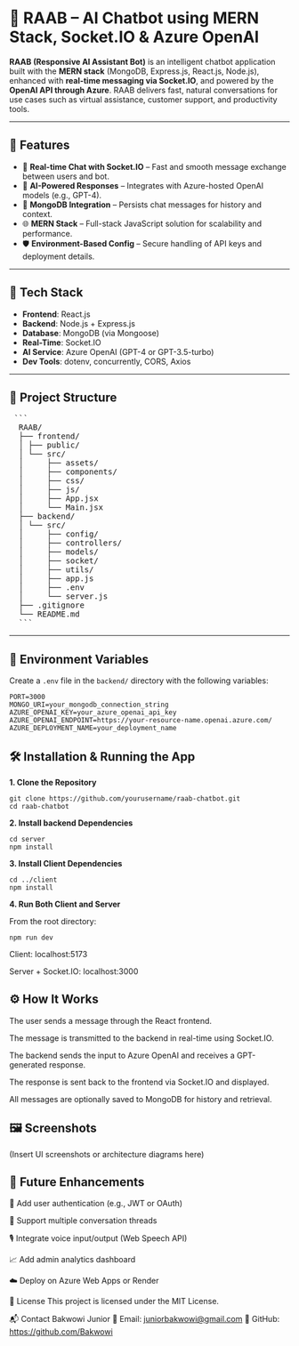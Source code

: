 # 🤖 RAAB – AI Chatbot using MERN Stack, Socket.IO & Azure OpenAI

**RAAB (Responsive AI Assistant Bot)** is an intelligent chatbot application built with the **MERN stack** (MongoDB, Express.js, React.js, Node.js), enhanced with **real-time messaging via Socket.IO**, and powered by the **OpenAI API through Azure**. RAAB delivers fast, natural conversations for use cases such as virtual assistance, customer support, and productivity tools.

---

## 🚀 Features

- 💬 **Real-time Chat with Socket.IO** – Fast and smooth message exchange between users and bot.
- 🧠 **AI-Powered Responses** – Integrates with Azure-hosted OpenAI models (e.g., GPT-4).
- 💾 **MongoDB Integration** – Persists chat messages for history and context.
- 🌐 **MERN Stack** – Full-stack JavaScript solution for scalability and performance.
- 🛡️ **Environment-Based Config** – Secure handling of API keys and deployment details.

---

## 🧱 Tech Stack

- **Frontend**: React.js  
- **Backend**: Node.js + Express.js  
- **Database**: MongoDB (via Mongoose)  
- **Real-Time**: Socket.IO  
- **AI Service**: Azure OpenAI (GPT-4 or GPT-3.5-turbo)  
- **Dev Tools**: dotenv, concurrently, CORS, Axios

---

## 📁 Project Structure

<pre> ``` 
  RAAB/ 
  ├── frontend/ 
  │ ├── public/ 
  │ └── src/ 
  │     ├── assets/ 
  │     ├── components/ 
  │     ├── css/ 
  │     ├── js/ 
  │     ├── App.jsx
  │     └── Main.jsx
  ├── backend/ 
  │ └── src/ 
  │     ├── config/ 
  │     ├── controllers/ 
  │     ├── models/ 
  │     ├── socket/ 
  │     ├── utils/ 
  │     ├── app.js
  │     ├── .env 
  │     └── server.js
  ├── .gitignore
  └── README.md
  ``` </pre>


---

## 🔧 Environment Variables

Create a `.env` file in the `backend/` directory with the following variables:

```env
PORT=3000
MONGO_URI=your_mongodb_connection_string
AZURE_OPENAI_KEY=your_azure_openai_api_key
AZURE_OPENAI_ENDPOINT=https://your-resource-name.openai.azure.com/
AZURE_DEPLOYMENT_NAME=your_deployment_name
```

## 🛠️ Installation & Running the App
**1. Clone the Repository**

```
git clone https://github.com/yourusername/raab-chatbot.git
cd raab-chatbot
```

**2. Install backend Dependencies**

```
cd server
npm install
```

**3. Install Client Dependencies**

```
cd ../client
npm install
```

**4. Run Both Client and Server**

From the root directory:

```
npm run dev
```

Client: localhost:5173

Server + Socket.IO: localhost:3000

## ⚙️ How It Works
The user sends a message through the React frontend.

The message is transmitted to the backend in real-time using Socket.IO.

The backend sends the input to Azure OpenAI and receives a GPT-generated response.

The response is sent back to the frontend via Socket.IO and displayed.

All messages are optionally saved to MongoDB for history and retrieval.

## 🖼️ Screenshots
(Insert UI screenshots or architecture diagrams here)

## 📌 Future Enhancements
🛂 Add user authentication (e.g., JWT or OAuth)

💬 Support multiple conversation threads

🎙️ Integrate voice input/output (Web Speech API)

📈 Add admin analytics dashboard

☁️ Deploy on Azure Web Apps or Render


📄 License
This project is licensed under the MIT License.


📬 Contact
Bakwowi Junior
📧 Email: juniorbakwowi@gmail.com
🐙 GitHub: https://github.com/Bakwowi

